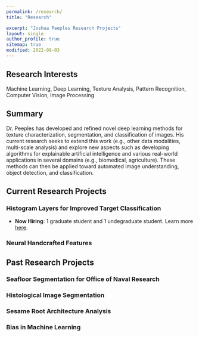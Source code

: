 ```yaml
---
permalink: /research/
title: "Research"

excerpt: "Joshua Peeples Research Projects"
layout: single
author_profile: true
sitemap: true
modified: 2022-09-03
---
```

## Research Interests
 Machine Learning, Deep Learning, Texture Analysis, Pattern Recognition, Computer Vision, Image Processing

## Summary
 Dr. Peeples has developed and refined novel deep learning methods for texture characterization, segmentation, and classification of images. His current research seeks to extend this work (e.g., other data modalities, multi-scale analysis) and explore new aspects such as developing algorithms for explainable artificial intelligence and various real-world applications in several domains (e.g., biomedical, agriculture). These methods can then be applied toward automated image understanding, object detection, and classification. 

## Current Research Projects

### Histogram Layers for Improved Target Classification
* **Now Hiring**: 1 graduate student and 1 undegraduate student. Learn more [here](/documents/Histogram_Layers_for_Improved_Target_Classification.pdf).

### Neural Handcrafted Features

## Past Research Projects

### Seafloor Segmentation for Office of Naval Research

### Histological Image Segmentation

### Sesame Root Architecture Analysis

### Bias in Machine Learning

